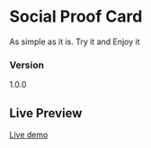 # Social Proof Card

As simple as it is. Try it and Enjoy it

### Version

1.0.0

## Live Preview

[Live demo](https://https://social-proof-44a06c.netlify.app)
